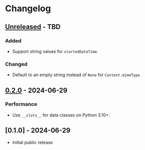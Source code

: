 # Changelog

## [Unreleased] - TBD

### Added

- Support string values for `startedDateTime`.

### Changed

- Default to an empty string instead of `None` for `Content.mimeType`

## [0.2.0] - 2024-06-29

### Performance

- Use `__slots__` for data classes on Python 3.10+.

## [0.1.0] - 2024-06-29

- Initial public release

[Unreleased]: https://github.com/schemathesis/harfile/compare/v0.2.0...HEAD
[0.2.0]: https://github.com/schemathesis/harfile/compare/v0.1.0...v0.2.0
